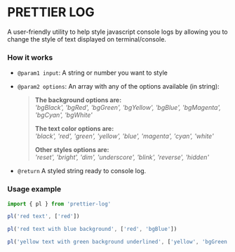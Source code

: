 # PRETTIER LOG

A user-friendly utility to help style javascript console logs by allowing you to change the style of text displayed on terminal/console.

### **How it works**

- `@param1 input`: A string or number you want to style

- `@param2 options`: An array with any of the options available (in string):

  > **The background options are:**  
  > _'bgBlack', 'bgRed', 'bgGreen', 'bgYellow', 'bgBlue', 'bgMagenta', 'bgCyan', 'bgWhite'_
  >
  > **The text color options are:**  
  > _'black', 'red', 'green', 'yellow', 'blue', 'magenta', 'cyan', 'white'_
  >
  > **Other styles options are:**  
  > _'reset', 'bright', 'dim', 'underscore', 'blink', 'reverse', 'hidden'_

- `@return` A styled string ready to console log.

### **Usage example**

```js
import { pl } from 'prettier-log'

pl('red text', ['red'])

pl('red text with blue background', ['red', 'bgBlue'])

pl('yellow text with green background underlined', ['yellow', 'bgGreen', 'underscore'])
```
